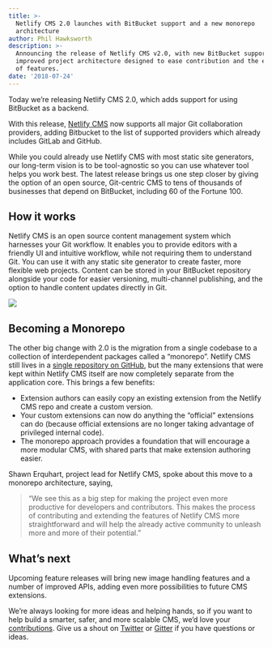 ```yaml
---
title: >-
  Netlify CMS 2.0 launches with BitBucket support and a new monorepo
  architecture
author: Phil Hawksworth
description: >-
  Announcing the release of Netlify CMS v2.0, with new BitBucket support and an
  improved project architecture designed to ease contribution and the extension
  of features.
date: '2018-07-24'
---
```

Today we’re releasing Netlify CMS 2.0, which adds support for using BitBucket as a backend. 

With this release, [Netlify CMS](https://www.netlifycms.org/) now supports all major Git collaboration providers, adding Bitbucket to the list of supported providers which already includes GitLab and GitHub. 

While you could already use Netlify CMS with most static site generators, our long-term vision is to be tool-agnostic so you can use whatever tool helps you work best. The latest release brings us one step closer by giving the option of an open source, Git-centric CMS to tens of thousands of businesses that depend on BitBucket, including 60 of the Fortune 100. 

## How it works

Netlify CMS is an open source content management system which harnesses your Git workflow. It enables you to provide editors with a friendly UI and intuitive workflow, while not requiring them to understand Git. You can use it with any static site generator to create faster, more flexible web projects. Content can be stored in your BitBucket repository alongside your code for easier versioning, multi-channel publishing, and the option to handle content updates directly in Git.

<img src="https://d33wubrfki0l68.cloudfront.net/61c8fbd66484ebe1428e1de0800e2f1a4a54adc2/457ed/img/screenshot-editor.jpg" />

## Becoming a Monorepo

The other big change with 2.0 is the migration from a single codebase to a collection of interdependent packages called a “monorepo”. Netlify CMS still lives in a [single repository on GitHub](https://github.com/netlify/netlify-cms), but the many extensions that were kept within Netlify CMS itself are now completely separate from the application core. This brings a few benefits:

* Extension authors can easily copy an existing extension from the Netlify CMS repo and create a custom version.
* Your custom extensions can now do anything the “official” extensions can do (because official extensions are no longer taking advantage of privileged internal code).
* The monorepo approach provides a foundation that will encourage a more modular CMS, with shared parts that make extension authoring easier.

Shawn Erquhart, project lead for Netlify CMS, spoke about this move to a monorepo architecture, saying,

> “We see this as a big step for making the project even more productive for developers and contributors. This makes the process of contributing and extending the features of Netlify CMS more straightforward and will help the already active community to unleash more and more of their potential.”

## What’s next

Upcoming feature releases will bring new image handling features and a number of improved APIs, adding even more possibilities to future CMS extensions.

We’re always looking for more ideas and helping hands, so if you want to help build a smarter, safer, and more scalable CMS, we’d love your [contributions](https://www.netlifycms.org/docs/contributor-guide/). Give us a shout on [Twitter](https://twitter.com/netlifycms) or [Gitter](https://github.com/netlify/netlify-cms/pull/525) if you have questions or ideas.
